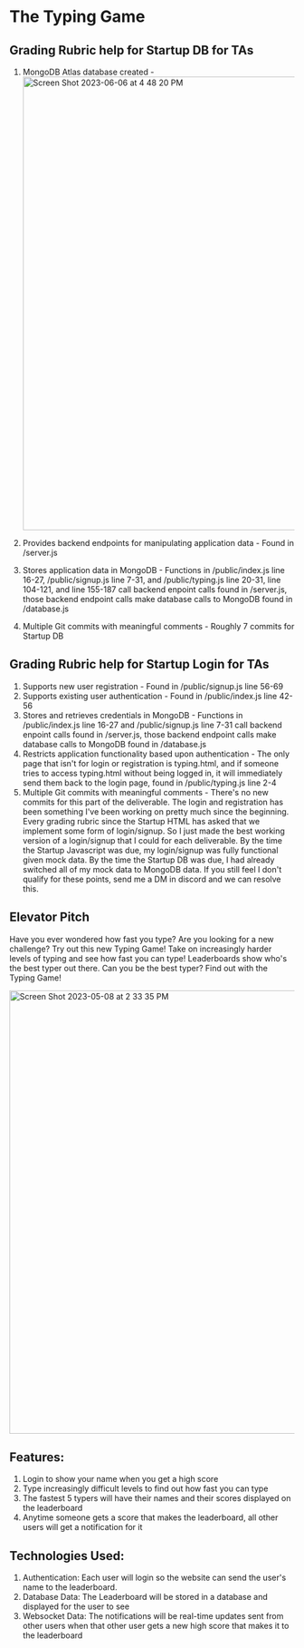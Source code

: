 # The Typing Game

## Grading Rubric help for Startup DB for TAs
1. MongoDB Atlas database created - <img width="800" alt="Screen Shot 2023-06-06 at 4 48 20 PM" src="https://github.com/Dakota3145/startup/assets/77128933/b9cada5f-446b-4d87-bad3-7921e79114ae">

2. Provides backend endpoints for manipulating application data - Found in /server.js
3. Stores application data in MongoDB - Functions in /public/index.js line 16-27, /public/signup.js line 7-31, and /public/typing.js line 20-31, line 104-121, and line 155-187 call backend enpoint calls found in /server.js, those backend endpoint calls make database calls to MongoDB found in /database.js
4. Multiple Git commits with meaningful comments - Roughly 7 commits for Startup DB

## Grading Rubric help for Startup Login for TAs
1. Supports new user registration - Found in /public/signup.js line 56-69
2. Supports existing user authentication - Found in /public/index.js line 42-56
3. Stores and retrieves credentials in MongoDB - Functions in /public/index.js line 16-27 and /public/signup.js line 7-31 call backend enpoint calls found in /server.js, those backend endpoint calls make database calls to MongoDB found in /database.js
4. Restricts application functionality based upon authentication - The only page that isn't for login or registration is typing.html, and if someone tries to access typing.html without being logged in, it will immediately send them back to the login page, found in /public/typing.js line 2-4
5. Multiple Git commits with meaningful comments - There's no new commits for this part of the deliverable. The login and registration has been something I've been working on pretty much since the beginning. Every grading rubric since the Startup HTML has asked that we implement some form of login/signup. So I just made the best working version of a login/signup that I could for each deliverable. By the time the Startup Javascript was due, my login/signup was fully functional given mock data. By the time the Startup DB was due, I had already switched all of my mock data to MongoDB data. If you still feel I don't qualify for these points, send me a DM in discord and we can resolve this.

## Elevator Pitch
Have you ever wondered how fast you type? Are you looking for a new challenge? Try out this new Typing Game! Take on increasingly harder levels of typing and see how fast you can type! Leaderboards show who's the best typer out there. Can you be the best typer? Find out with the Typing Game!

<img width="782" alt="Screen Shot 2023-05-08 at 2 33 35 PM" src="https://user-images.githubusercontent.com/77128933/236928635-747e3c71-411a-4954-9976-78ce331f6d91.png">

## Features:
  1. Login to show your name when you get a high score
  2. Type increasingly difficult levels to find out how fast you can type
  3. The fastest 5 typers will have their names and their scores displayed on the leaderboard
  4. Anytime someone gets a score that makes the leaderboard, all other users will get a notification for it

## Technologies Used:
  1. Authentication: Each user will login so the website can send the user's name to the leaderboard.
  2. Database Data: The Leaderboard will be stored in a database and displayed for the user to see
  3. Websocket Data: The notifications will be real-time updates sent from other users when that other user gets a new high score that makes it to the leaderboard

